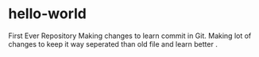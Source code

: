 # hello-world
First Ever Repository
Making changes to learn commit in Git. 
Making lot of changes to keep it way seperated than old file and learn better .
